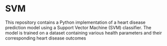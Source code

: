 # SVM
This repository contains a Python implementation of a heart disease prediction model using a Support Vector Machine (SVM) classifier. The model is trained on a dataset containing various health parameters and their corresponding heart disease outcomes
